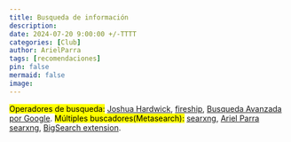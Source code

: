 ```yaml
---
title: Busqueda de información
description: 
date: 2024-07-20 9:00:00 +/-TTTT
categories: [Club]
author: ArielParra 
tags: [recomendaciones]
pin: false
mermaid: false
image:
---
```


<mark>Operadores de busqueda:</mark>  [Joshua Hardwick](https://ahrefs.com/blog/google-advanced-search-operators/), [fireship](https://yewtu.be/watch?v=cEBkvm0-rg0), [Busqueda Avanzada por Google](https://support.google.com/websearch/answer/2466433?hl=es).
<mark>Múltiples buscadores(Metasearch):</mark> [searxng](https://searx.space/), [Ariel Parra searxng](https://searx.arielparra.tech), [BigSearch extension](https://github.com/garywill/BigSearch).


